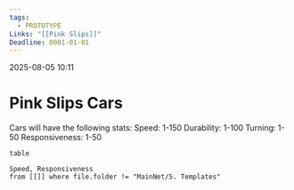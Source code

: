 ```yaml
---
tags:
  - PROTOTYPE
Links: "[[Pink Slips]]"
Deadline: 0001-01-01
---
```

2025-08-05 10:11
# Pink Slips Cars
Cars will have the following stats:
Speed: 1-150
Durability: 1-100
Turning: 1-50
Responsiveness: 1-50
```dataview
table

Speed, Responsiveness
from [[]] where file.folder != "MainNet/5. Templates"
```

